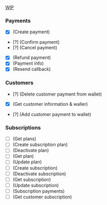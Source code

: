 [WIP](https://cdn-epdev.rozetkapay.com/public-docs/index.html#section/Introduction)

### Payments

- [x] (Create payment)
- [?] (Confirm payment)
- [?] (Cancel payment)
- [x] (Refund payment)
- [x] (Payment info)
- [x] (Resend callback)

### Customers

- [?] (Delete customer payment from wallet)
- [x] (Get customer information & waller)
- [?] (Add customer payment to wallet)

### Subscriptions

- [ ] (Get plans)
- [ ] (Create subscription plan)
- [ ] (Deactivate plan)
- [ ] (Get plan)
- [ ] (Update plan)
- [ ] (Create subscription)
- [ ] (Deactivate subscription)
- [ ] (Get subscription)
- [ ] (Update subscription)
- [ ] (Subscription payments)
- [ ] (Get customer subscription)